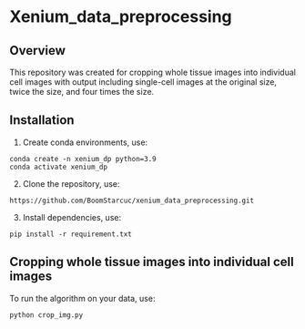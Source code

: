# Xenium_data_preprocessing

## Overview
This repository was created for cropping whole tissue images into individual cell images with output including single-cell images at the original size, twice the size, and four times the size.

## Installation
1. Create conda environments, use:

``` 
conda create -n xenium_dp python=3.9
conda activate xenium_dp
```

2. Clone the repository, use:

``` 
https://github.com/BoomStarcuc/xenium_data_preprocessing.git
```

3. Install dependencies, use:

```
pip install -r requirement.txt
```

## Cropping whole tissue images into individual cell images

To run the algorithm on your data, use:

```
python crop_img.py
```
